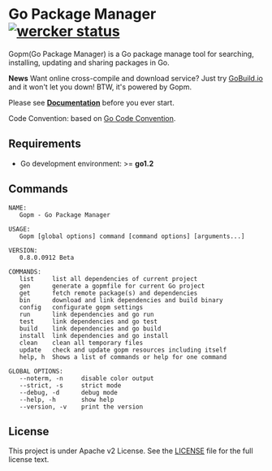 Go Package Manager [![wercker status](https://app.wercker.com/status/899e79d6738e606dab98c915a269d531/s/ "wercker status")](https://app.wercker.com/project/bykey/899e79d6738e606dab98c915a269d531)
=========================

Gopm(Go Package Manager) is a Go package manage tool for searching, installing, updating and sharing packages in Go.

**News** Want online cross-compile and download service? Just try [GoBuild.io](http://gobuild.io) and it won't let you down! BTW, it's powered by Gopm.

Please see **[Documentation](https://github.com/gpmgo/docs)** before you ever start.

Code Convention: based on [Go Code Convention](https://github.com/Unknwon/go-code-convention).

## Requirements

- Go development environment: >= **go1.2**

## Commands

```
NAME:
   Gopm - Go Package Manager

USAGE:
   Gopm [global options] command [command options] [arguments...]

VERSION:
   0.8.0.0912 Beta

COMMANDS:
   list		list all dependencies of current project
   gen		generate a gopmfile for current Go project
   get		fetch remote package(s) and dependencies
   bin		download and link dependencies and build binary
   config	configurate gopm settings
   run		link dependencies and go run
   test		link dependencies and go test
   build	link dependencies and go build
   install	link dependencies and go install
   clean	clean all temporary files
   update	check and update gopm resources including itself
   help, h	Shows a list of commands or help for one command

GLOBAL OPTIONS:
   --noterm, -n		disable color output
   --strict, -s		strict mode
   --debug, -d		debug mode
   --help, -h		show help
   --version, -v	print the version
```

## License

This project is under Apache v2 License. See the [LICENSE](LICENSE) file for the full license text.
